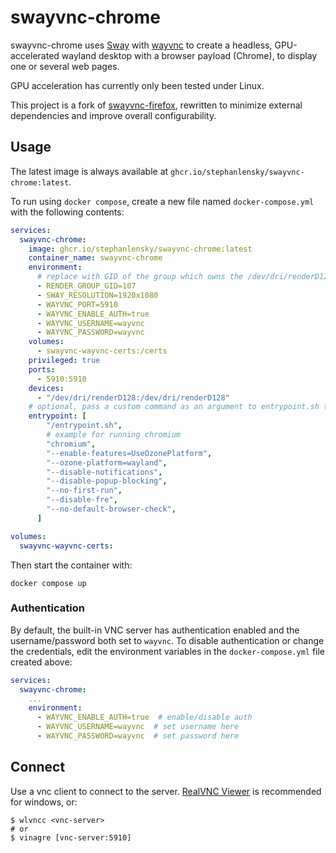 # swayvnc-chrome

swayvnc-chrome uses [Sway](https://swaywm.org) with [wayvnc](https://github.com/any1/wayvnc) to create a headless, GPU-accelerated wayland desktop with a browser payload (Chrome), to display one or several web pages.

GPU acceleration has currently only been tested under Linux.

This project is a fork of [swayvnc-firefox](https://github.com/bbusse/swayvnc-firefox), rewritten to minimize external dependencies and improve overall configurability.

## Usage

The latest image is always available at `ghcr.io/stephanlensky/swayvnc-chrome:latest`.

To run using `docker compose`, create a new file named `docker-compose.yml` with the following contents:

```yaml
services:
  swayvnc-chrome:
    image: ghcr.io/stephanlensky/swayvnc-chrome:latest
    container_name: swayvnc-chrome
    environment:
      # replace with GID of the group which owns the /dev/dri/renderD128 device
      - RENDER_GROUP_GID=107
      - SWAY_RESOLUTION=1920x1080
      - WAYVNC_PORT=5910
      - WAYVNC_ENABLE_AUTH=true
      - WAYVNC_USERNAME=wayvnc
      - WAYVNC_PASSWORD=wayvnc
    volumes:
      - swayvnc-wayvnc-certs:/certs
    privileged: true
    ports:
      - 5910:5910
    devices:
      - "/dev/dri/renderD128:/dev/dri/renderD128"
    # optional, pass a custom command as an argument to entrypoint.sh to run it under the wayland session
    entrypoint: [
        "/entrypoint.sh",
        # example for running chromium
        "chromium",
        "--enable-features=UseOzonePlatform",
        "--ozone-platform=wayland",
        "--disable-notifications",
        "--disable-popup-blocking",
        "--no-first-run",
        "--disable-fre",
        "--no-default-browser-check",
      ]

volumes:
  swayvnc-wayvnc-certs:
```

Then start the container with:

```
docker compose up
```

### Authentication

By default, the built-in VNC server has authentication enabled and the username/password both set to `wayvnc`. To disable authentication or change the credentials, edit the environment variables in the `docker-compose.yml` file created above:

```yaml
services:
  swayvnc-chrome:
    ...
    environment:
      - WAYVNC_ENABLE_AUTH=true  # enable/disable auth
      - WAYVNC_USERNAME=wayvnc  # set username here
      - WAYVNC_PASSWORD=wayvnc  # set password here
```

## Connect

Use a vnc client to connect to the server. [RealVNC Viewer](https://www.realvnc.com/en/connect/download/viewer/) is recommended for windows, or:

```
$ wlvncc <vnc-server>
# or
$ vinagre [vnc-server:5910]
```
